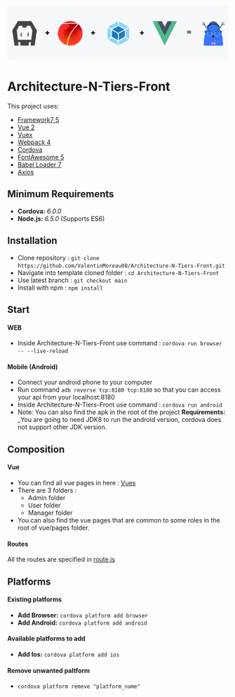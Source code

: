 ![template logo](logo_v2.png "template logo")

# Architecture-N-Tiers-Front

This project uses:
* [Framework7 5](https://framework7.io)
* [Vue 2](https://vuejs.org/)
* [Vuex](https://github.com/vuejs/vuex)
* [Webpack 4](https://webpack.github.io/)
* [Cordova](https://cordova.apache.org/)
* [FontAwesome 5](http://fontawesome.io/)
* [Babel Loader 7](https://github.com/babel/babel-loader)
* [Axios](https://github.com/axios/axios)


## Minimum Requirements
* **Cordova:** _6.0.0_
* **Node.js:** _6.5.0_ (Supports ES6)


## Installation
- Clone repository : `git clone https://github.com/ValentinMoreau08/Architecture-N-Tiers-Front.git`
- Navigate into template cloned folder : `cd Architecture-N-Tiers-Front`
- Use latest branch : `git checkout main`
- Install with npm : `npm install`

  
## Start
#### WEB
* Inside Architecture-N-Tiers-Front use command : `cordova run browser -- --live-reload`
#### Mobile (Android)
* Connect your android phone to your computer
* Run command `adb reverse tcp:8180 tcp:8180` so that you can access your api from your localhost:8180 
* Inside Architecture-N-Tiers-Front use command : `cordova run android`
* Note: You can also find the apk in the root of the project
**Requirements:** _You are going to need JDK8 to run the android version, cordova does not support other JDK version.

## Composition

#### Vue
- You can find all vue pages in here :  [Vues](src/assets/vue/pages) 
- There are 3 folders : 
  * Admin folder
  * User folder
  * Manager folder
- You can also find the vue pages that are common to some roles in the root of vue/pages folder.

#### Routes
All the routes are specified in [route.js](src/routes.js)

## Platforms
#### Existing platforms
* **Add Browser:** `cordova platform add browser`
* **Add Android:** `cordova platform add android`
#### Available platforms to add
* **Add Ios:** `cordova platform add ios`
#### Remove unwanted paltform
* `cordova platform remeve "platform_name"`



